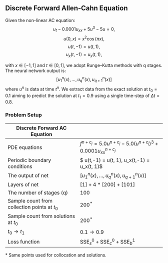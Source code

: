 ## Discrete Forward Allen-Cahn Equation

Given the non-linear AC equation:
$$u_t - 0.0001u_{xx} + 5u^3 - 5u = 0,$$
$$u(0, x) = x^2 \cos(\pi x),$$
$$u(t,-1) = u(t, 1),$$
$$u_x(t,-1) = u_x(t, 1),$$

with $x \in [-1, 1]$ and $t \in [0, 1]$, we adopt Runge–Kutta methods with q stages. The neural network output is:
$$[u^n_1(x),\dots, u^n_q(x), u^n_{q+1}(x)]$$
where $u^n$ is data at time $t^n$. We extract data from the exact solution at $t_0 = 0.1$ aiming to predict the solution at $t_1 = 0.9$ using a single time-step of $\Delta t = 0.8$.

### Problem Setup

| Discrete Forward AC Equation | |
|------------------------------|---|
| PDE equations | $f^{n+c_j} = 5.0 u^{n+c_j} - 5.0 (u^{n+c_j})^3 + 0.0001 u^{n+c_j}_{xx}$ |
| Periodic boundary conditions | $ u(t,-1) = u(t, 1), u_x(t,-1) = u_x(t, 1)$ |
| The output of net | $[u^n_1(x),\dots, u^n_q(x), u^n_{q+1}(x)]$ |
| Layers of net | $[1] + 4 * [200] + [101]$ |
| The number of stages (q) | $100$ |
| Sample count from collection points at $t_0$ | $200^*$ |
| Sample count from solutions at $t_0$ | $200^*$ |
| $t_0 \rightarrow t_1$ | $0.1 \rightarrow 0.9$ |
| Loss function | $\text{SSE}^{0}_s  + \text{SSE}^{0}_c + \text{SSE}^{1}_b$ |
\* Same points used for collocation and solutions.
